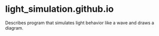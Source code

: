 # light_simulation.github.io
Describes program that simulates  light behavior like a wave and draws a diagram. 
